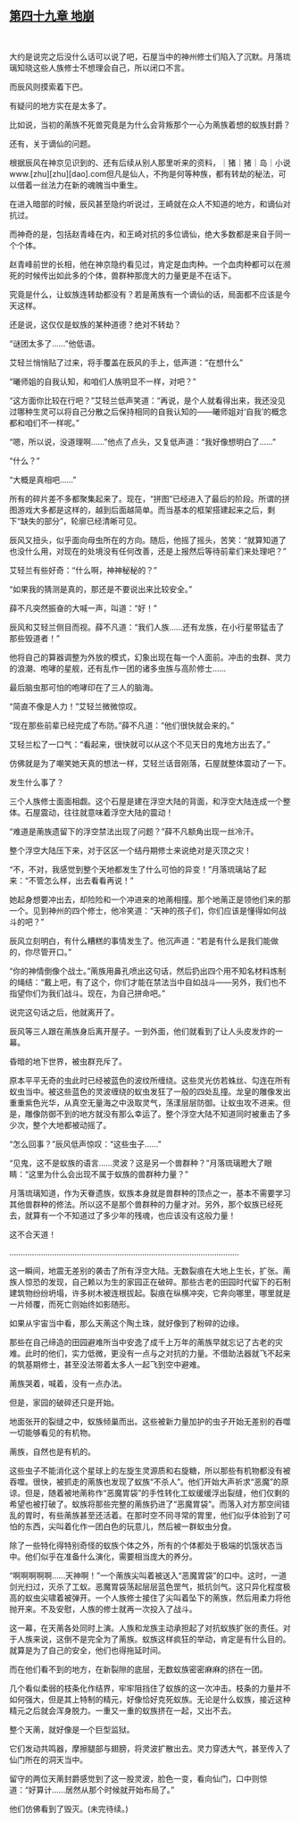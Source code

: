 ## [第四十九章 地崩](https://www.xxbiquge.com/11_11207/9114636.html)
﻿

  大约是说完之后没什么话可以说了吧，石屋当中的神州修士们陷入了沉默。月落琉璃知晓这些人族修士不想理会自己，所以闭口不言。

  而辰风则摸索着下巴。

  有疑问的地方实在是太多了。

  比如说，当初的萳族不死兽究竟是为什么会背叛那个一心为萳族着想的蚁族封爵？

  还有，关于谪仙的问题。

  根据辰风在神京见识到的、还有后续从别人那里听来的资料，｜猪｜猪｜岛｜小说www.[zhu][zhu][dao].com但凡是仙人，不拘是何等种族，都有转劫的秘法，可以借着一丝法力在新的魂魄当中重生。

  在进入暗部的时候，辰风甚至隐约听说过，王崎就在众人不知道的地方，和谪仙对抗过。

  而神奇的是，包括赵青峰在内，和王崎对抗的多位谪仙，绝大多数都是来自于同一个个体。

  赵青峰前世的长相，他在神京隐约看见过，肯定是血肉种。一个血肉种都可以在濒死的时候传出如此多的个体，兽群种那庞大的力量更是不在话下。

  究竟是什么，让蚁族连转劫都没有？若是萳族有一个谪仙的话，局面都不应该是今天这样。

  还是说，这仅仅是蚁族的某种道德？绝对不转劫？

  “谜团太多了……”他低语。

  艾轻兰悄悄贴了过来，将手覆盖在辰风的手上，低声道：“在想什么”

  “曦师姐的自我认知，和咱们人族明显不一样，对吧？”

  “这方面你比较在行吧？”艾轻兰低声笑道：“再说，是个人就看得出来，我还没见过哪种生灵可以将自己分散之后保持相同的自我认知的——曦师姐对‘自我’的概念都和咱们不一样呢。”

  “嗯，所以说，没道理啊……”他点了点头，又复低声道：“我好像想明白了……”

  “什么？”

  “大概是真相吧……”

  所有的碎片差不多都聚集起来了。现在，“拼图”已经进入了最后的阶段。所谓的拼图游戏大多都是这样的，越到后面越简单。而当基本的框架搭建起来之后，剩下“缺失的部分”，轮廓已经清晰可见。

  辰风又扭头，似乎面向母虫所在的方向。随后，他摇了摇头，苦笑：“就算知道了也没什么用，对现在的处境没有任何改善，还是上报然后等待前辈们来处理吧？”

  艾轻兰有些好奇：“什么啊，神神秘秘的？”

  “如果我的猜测是真的，那还是不要说出来比较安全。”

  薛不凡突然振奋的大喊一声，叫道：“好！”

  辰风和艾轻兰侧目而视。薛不凡道：“我们人族……还有龙族，在小行星带猛击了那些毁道者！”

  他将自己的算器调整为外放的模式，幻象出现在每一个人面前。冲击的虫群、灵力的浪潮、咆哮的星舰，还有乱作一团的诸多虫族与高阶修士……

  最后脑虫那可怕的咆哮印在了三人的脑海。

  “简直不像是人力！”艾轻兰微微惊叹。

  “现在那些前辈已经完成了布防。”薛不凡道：“他们很快就会来的。”

  艾轻兰松了一口气：“看起来，很快就可以从这个不见天日的鬼地方出去了。”

  仿佛就是为了嘲笑她天真的想法一样，艾轻兰话音刚落，石屋就整体震动了一下。

  发生什么事了？

  三个人族修士面面相觑。这个石屋是建在浮空大陆的背面，和浮空大陆连成一个整体。石屋震动，往往就意味着浮空大陆的震动！

  “难道是萳族遗留下的浮空禁法出现了问题？”薛不凡额角出现一丝冷汗。

  整个浮空大陆压下来，对于区区一个结丹期修士来说绝对是灭顶之灾！

  “不，不对，我感觉到整个天地都发生了什么可怕的异变！”月落琉璃站了起来：“不管怎么样，出去看看再说！”

  她起身想要冲出去，却险险和一个冲进来的地萳相撞。那个地萳正是领他们来的那一个。见到神州的四个修士，他冷笑道：“天神的孩子们，你们应该是懂得如何战斗的吧？”

  辰风立刻明白，有什么糟糕的事情发生了。他沉声道：“若是有什么是我们能做的，你尽管开口。”

  “你的神情倒像个战士。”萳族用鼻孔喷出这句话，然后扔出四个用不知名材料炼制的绳结：“戴上吧，有了这个，你们才能在禁法当中自如战斗——另外，我们也不指望你们为我们战斗。现在，为自己拼命吧。”

  说完这句话之后，他就离开了。

  辰风等三人跟在萳族身后离开屋子。一到外面，他们就看到了让人头皮发炸的一幕。

  昏暗的地下世界，被虫群充斥了。

  原本平平无奇的虫此时已经被蓝色的波纹所缠绕。这些灵光仿若蛛丝、勾连在所有蚁虫当中。被这些蓝色的灵波缠绕的蚁虫发狂了一般的四处乱撞。龙皇的雕像发出重重紫色光华，从真空无量海之中汲取灵气，荡漾层层防御。让蚁虫攻不进来。但是，雕像防御不到的地方就没有那么幸运了。整个浮空大陆不知道同时被重击了多少次，整个大地都被动摇了。

  “怎么回事？”辰风低声惊叹：“这些虫子……”

  “见鬼，这不是蚁族的语言……灵波？这是另一个兽群种？”月落琉璃瞪大了眼睛：“这里为什么会出现不属于蚁族的兽群种力量？”

  月落琉璃知道，作为天眷遗族，蚁族本身就是兽群种的顶点之一，基本不需要学习其他兽群种的修法。所以这不是那个兽群种的力量才对。另外，那个蚁族已经死去，就算有一个不知道过了多少年的残魂，也应该没有这般力量！

  这不合天道！

  …………………………………………………………………………………………

  这一瞬间，地震无差别的袭击了所有浮空大陆。无数裂痕在大地上生长，扩张。萳族人惊恐的发现，自己赖以为生的家园正在破碎。那些古老的田园时代留下的石制建筑物纷纷坍塌，许多树木被连根拔起。裂痕在纵横冲突，它奔向哪里，哪里就是一片倾覆，而死亡则始终如影随形。

  如果从宇宙当中看，那么天萳这个陶土珠，就好像到了粉碎的边缘。

  那些在自己缔造的田园避难所当中安逸了成千上万年的萳族早就忘记了古老的灾难。此时的他们，实力低微，更没有一点与之对抗的力量。不借助法器就飞不起来的筑基期修士，甚至没法带着太多人一起飞到空中避难。

  萳族哭着，喊着，没有一点办法。

  但是，家园的破碎还只是开始。

  地面张开的裂缝之中，蚁族倾巢而出。这些被新力量加护的虫子开始无差别的吞噬一切能够看见的有机物。

  萳族，自然也是有机的。

  这些虫子不能消化这个星球上的左旋生灵源质和右旋糖，所以那些有机物都没有被吞噬。很快，被抓走的萳族也发现了蚁族“不杀人”。他们开始大声祈求“恶魔”的原谅。但是，随着被地萳称作“恶魔胃袋”的手性转化工蚁缓缓浮出裂缝，他们仅剩的希望也被打破了。蚁族将那些完整的萳族扔进了“恶魔胃袋”。而落入对方那空间错乱的胃时，有些萳族甚至还活着。在那时空不同寻常的胃里，他们似乎体验到了可怕的东西，尖叫着化作一团白色的玩意儿，然后被一群蚁虫分食。

  除了一些特化得特别奇怪的蚁族个体之外，所有的个体都处于极端的饥饿状态当中。他们似乎在准备什么演化，需要相当庞大的养分。

  “啊啊啊啊啊……天神啊！”一个萳族尖叫着被送入“恶魔胃袋”的口中。这时，一道剑光扫过，灭杀了工蚁。恶魔胃袋荡起层层蓝色罡气，抵抗剑气。这只异化程度极高的蚁虫尖啸着被弹开。一个人族修士接住了尖叫着坠下的萳族，然后用柔力将他抛开来。不及安慰，人族的修士就再一次投入了战斗。

  这一幕，在天萳各处同时上演。人族和龙族主动承担起了对抗蚁族扩张的责任。对于人族来说，这倒不是完全为了萳族。蚁族这样疯狂的举动，肯定是有什么目的。就算是为了自己的安全，他们也得拖延时间。

  而在他们看不到的地方，在新裂隙的底层，无数蚁族密密麻麻的挤在一团。

  几个看似柔弱的枝条化作结界，牢牢阻挡住了蚁族的这一次冲击。枝条的力量并不如何强大，但是其上特制的精元，好像恰好克死蚁族。无论是什么蚁族，接近这种精元之后就会浑身脱力。一重又一重的蚁族挤在一起，又出不去。

  整个天萳，就好像是一个巨型监狱。

  它们发动共鸣器，摩擦腿部与翅膀，将灵波扩散出去。灵力穿透大气，甚至传入了仙门所在的洞天当中。

  留守的两位天萳封爵感觉到了这一股灵波，脸色一变，看向仙门，口中则惊道：“好算计……居然从那个时候就开始布局了。”

  他们仿佛看到了毁灭。(未完待续。)
